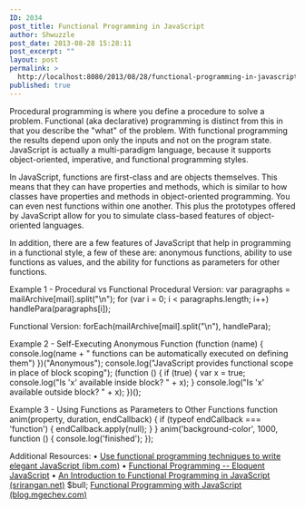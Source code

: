 ```yaml
---
ID: 2034
post_title: Functional Programming in JavaScript
author: Shwuzzle
post_date: 2013-08-28 15:28:11
post_excerpt: ""
layout: post
permalink: >
  http://localhost:8080/2013/08/28/functional-programming-in-javascript/
published: true
---
```

Procedural programming is where you define a procedure to solve a problem. Functional (aka declarative) programming is distinct from this in that you describe the "what" of the problem. With functional programming the results depend upon only the inputs and not on the program state. JavaScript is actually a multi-paradigm language, because it supports object-oriented, imperative, and functional programming styles.

In JavaScript, functions are first-class and are objects themselves. This means that they can have properties and methods, which is similar to how classes have properties and methods in object-oriented programming. You can even nest functions within one another. This plus the prototypes offered by JavaScript allow for you to simulate class-based features of object-oriented languages.

In addition, there are a few features of JavaScript that help in programming in a functional style, a few of these are: anonymous functions, ability to use functions as values, and the ability for functions as parameters for other functions.

Example 1 - Procedural vs Functional
Procedural Version:
var paragraphs = mailArchive[mail].split("\n");
for (var i = 0; i &lt; paragraphs.length; i++)
handlePara(paragraphs[i]);

Functional Version:
forEach(mailArchive[mail].split("\n"), handlePara);

Example 2 - Self-Executing Anonymous Function
(function (name) {
console.log(name + " functions can be automatically executed on defining them")
})("Anonymous");
console.log("JavaScript provides functional scope in place of block scoping");
(function () {
if (true) {
var x = true;
console.log("Is 'x' available inside block? " + x);
}
console.log("Is 'x' available outside block? " + x);
})();

Example 3 - Using Functions as Parameters to Other Functions
function anim(property, duration, endCallback) {
if (typeof endCallback === 'function') {
endCallback.apply(null);
}
}
anim('background-color', 1000, function () {
console.log('finished');
});

Additional Resources:
• <a href="http://www.ibm.com/developerworks/library/wa-javascript/index.html">Use functional programming techniques to write elegant JavaScript (ibm.com)</a>
• <a href="http://eloquentjavascript.net/chapter6.html">Functional Programming -- Eloquent JavaScript</a>
• <a href="http://www.srirangan.net/2011-12-functional-programming-in-javascript">An Introduction to Functional Programming in JavaScript (srirangan.net)</a>
$bull; <a href="http://blog.mgechev.com/2013/01/21/functional-programming-with-javascript/">Functional Programming with JavaScript (blog.mgechev.com)</a>